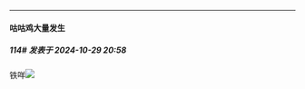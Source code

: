 ﻿
*****

####  咕咕鸡大量发生  
##### 114#       发表于 2024-10-29 20:58

铁咩<img src="https://static.saraba1st.com/image/smiley/face2017/029.png" referrerpolicy="no-referrer">

